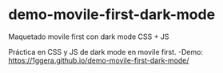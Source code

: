 # demo-movile-first-dark-mode
Maquetado movile first con dark mode CSS + JS

Práctica en CSS y JS de dark mode en movile first.
-Demo: https://1ggera.github.io/demo-movile-first-dark-mode/
